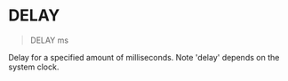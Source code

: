 # DELAY

> DELAY ms

Delay for a specified amount of milliseconds. Note 'delay' depends on the system clock.

